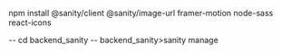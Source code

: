 npm install @sanity/client @sanity/image-url framer-motion node-sass react-icons

-- cd backend_sanity
-- backend_sanity>sanity manage